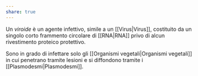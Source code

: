```yaml
---
share: true
---
```

Un *viroide* è un agente infettivo, simile a un [[Virus|Virus]], costituito da un singolo corto frammento circolare di [[RNA|RNA]] privo di alcun rivestimento proteico protettivo.

Sono in grado di infettare solo gli [[Organismi vegetali|Organismi vegetali]] in cui penetrano tramite lesioni e si diffondono tramite i [[Plasmodesmi|Plasmodesmi]].